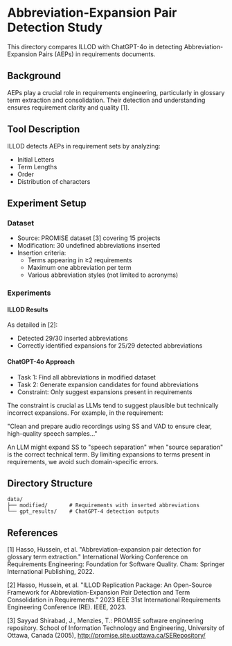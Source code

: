 # Abbreviation-Expansion Pair Detection Study

This directory compares ILLOD with ChatGPT-4o in detecting Abbreviation-Expansion Pairs (AEPs) in requirements documents.

## Background

AEPs play a crucial role in requirements engineering, particularly in glossary term extraction and consolidation. Their detection and understanding ensures requirement clarity and quality [1].

## Tool Description

ILLOD detects AEPs in requirement sets by analyzing:
- Initial Letters
- Term Lengths
- Order
- Distribution of characters

## Experiment Setup

### Dataset
- Source: PROMISE dataset [3] covering 15 projects
- Modification: 30 undefined abbreviations inserted
- Insertion criteria:
  - Terms appearing in ≥2 requirements
  - Maximum one abbreviation per term
  - Various abbreviation styles (not limited to acronyms)

### Experiments

#### ILLOD Results
As detailed in [2]:
- Detected 29/30 inserted abbreviations
- Correctly identified expansions for 25/29 detected abbreviations

#### ChatGPT-4o Approach
- Task 1: Find all abbreviations in modified dataset
- Task 2: Generate expansion candidates for found abbreviations
- Constraint: Only suggest expansions present in requirements

The constraint is crucial as LLMs tend to suggest plausible but technically incorrect expansions. For example, in the requirement:

"Clean and prepare audio recordings using SS and VAD to ensure clear, high-quality speech samples..."

An LLM might expand SS to "speech separation" when "source separation" is the correct technical term. By limiting expansions to terms present in requirements, we avoid such domain-specific errors.

## Directory Structure
```
data/
├── modified/       # Requirements with inserted abbreviations
└── gpt_results/    # ChatGPT-4 detection outputs
```

## References

[1] Hasso, Hussein, et al. "Abbreviation-expansion pair detection for glossary term extraction." International Working Conference on Requirements Engineering: Foundation for Software Quality. Cham: Springer International Publishing, 2022.

[2] Hasso, Hussein, et al. "ILLOD Replication Package: An Open-Source Framework for Abbreviation-Expansion Pair Detection and Term Consolidation in Requirements." 2023 IEEE 31st International Requirements Engineering Conference (RE). IEEE, 2023.

[3] Sayyad Shirabad, J., Menzies, T.: PROMISE software engineering repository. School of Information Technology and Engineering, University of Ottawa, Canada (2005), http://promise.site.uottawa.ca/SERepository/
